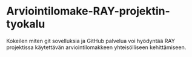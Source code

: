 # Arviointilomake-RAY-projektin-tyokalu

Kokeilen miten git sovelluksia ja GitHub palvelua voi hyödyntää RAY projektissa käytettävän arviointilomakkeen yhteisölliseen kehittämiseen.
